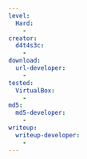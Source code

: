 ```yaml
---
level:
  Hard:
    -
creator:
  d4t4s3c:
    -
download:
  url-developer:
    -
tested:
  VirtualBox:
    -
md5:
  md5-developer:
    -
writeup:
  writeup-developer:
    -
---
```

